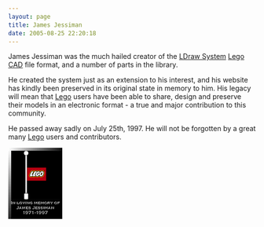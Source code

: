 ```yaml
---
layout: page
title: James Jessiman
date: 2005-08-25 22:20:18
---
```

James Jessiman was the much hailed creator of the [LDraw System](/wiki/ldraw_system.html "The primary system for CAD representation of Lego parts") [Lego](/wiki/lego.html "The best known construction toy") [CAD](/wiki/cad.html "Computer Aided Design") file format, and a number of parts in the library.

He created the system just as an extension to his interest, and his website has kindly been preserved in its original state in memory to him. His legacy will mean that [Lego](/wiki/lego.html "The best known construction toy") users have been able to share, design and preserve their models in an electronic format - a true and major contribution to this community.

He passed away sadly on July 25th, 1997. He will not be forgotten by a great many [Lego](/wiki/lego.html "The best known construction toy") users and contributors.

[![](/galleries/gallery-1-common-images/40-memorial4.png)](http://www.ldraw.org/modules.php?op=modload&name=News&file=article&sid=222)
